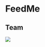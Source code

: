 # FeedMe


## Team
<a href="https://github.com/liber09/FeedMe/graphs/contributors">
  <img src="https://contrib.rocks/image?repo=liber09/FeedMe" />
</a>